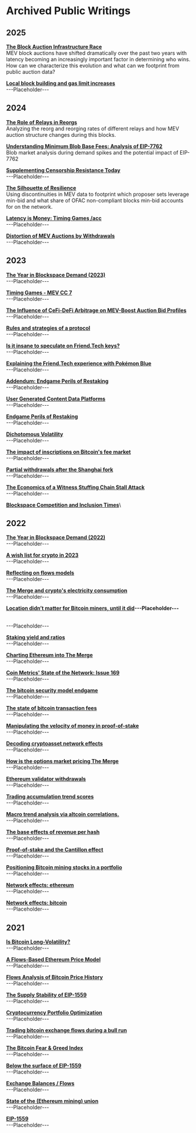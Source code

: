 # Archived Public Writings


## 2025
<b><a href="https://collective.flashbots.net/t/the-block-auction-infrastructure-race/4734">The Block Auction Infrastructure Race</a></b>\
MEV block auctions have shifted dramatically over the past two years with latency becoming an increasingly important factor in determining who wins. How can we characterize this evolution and what can we footprint from public auction data?

<b><a href="https://x.com/Data_Always/status/1887574765038411791">Local block building and gas limit increases</a></b>\
---Placeholder---

## 2024

<b><a href="https://collective.flashbots.net/t/the-role-of-relays-in-reorgs/4247/1">The Role of Relays in Reorgs</a></b>\
Analyzing the reorg and reorging rates of different relays and how MEV auction structure changes during this blocks.

<b><a href="https://ethresear.ch/t/understanding-minimum-blob-base-fees/20489">Understanding Minimum Blob Base Fees: Analysis of EIP-7762</a></b>\
Blob market analysis during demand spikes and the potential impact of EIP-7762

<b><a href="https://hackmd.io/@dataalways/censorship-resistance-today">Supplementing Censorship Resistance Today</a></b>\
---Placeholder---

<b><a href="https://hackmd.io/@dataalways/resilience">The Silhouette of Resilience</a></b>\
Using discontinuities in MEV data to footprint which proposer sets leverage min-bid and what share of OFAC non-compliant blocks min-bid accounts for on the network.

<b><a href="https://hackmd.io/@dataalways/latency-is-money">Latency is Money: Timing Games /acc</a></b>\
---Placeholder---

<b><a href="https://hackmd.io/@dataalways/HkUH7hZ26">Distortion of MEV Auctions by Withdrawals</a></b>\
---Placeholder---


## 2023

<b><a href="https://dataalways.substack.com/p/the-year-in-blockspace-demand-2023">The Year in Blockspace Demand (2023)</a></b>\
---Placeholder---

<b><a href="https://dataalways.mirror.xyz/-m0-bp3aZpcqa15_QbMX3MD1v9xg7VCcfGtZBR7I9Bg">Timing Games - MEV CC 7</a></b>\
---Placeholder---

<b><a href="https://ethresear.ch/t/the-influence-of-cefi-defi-arbitrage-on-mev-boost-auction-bid-profiles/17258">The Influence of CeFi-DeFi Arbitrage on MEV-Boost Auction Bid Profiles</a></b>\
---Placeholder---

<b><a href="https://dataalways.substack.com/p/rules-and-strategies-of-a-protocol">Rules and strategies of a protocol</a></b>\
---Placeholder---

<b><a href="https://dataalways.substack.com/p/friendtech-speculation">Is it insane to speculate on Friend.Tech keys?</a></b>\
---Placeholder---

<b><a href="https://dataalways.mirror.xyz/h0ro-UxIzQpesctpnO4i0TEJQ5nayNdMMUHEAf7to2Y">Explaining the Friend.Tech experience with Pokémon Blue</a></b>\
---Placeholder---

<b><a href="https://dataalways.substack.com/p/addendum-endgame-perils-of-restaking">Addendum: Endgame Perils of Restaking</a></b>\
---Placeholder---

<b><a href="https://dataalways.mirror.xyz/ux4tGG82fgB8hE6SWXGk6nRFdQWa55lsNiK0ayXanik">User Generated Content Data Platforms</a></b>\
---Placeholder---

<b><a href="https://dataalways.substack.com/p/endgame-perils-of-restaking">Endgame Perils of Restaking</a></b>\
---Placeholder---

<b><a href="https://dataalways.mirror.xyz/jrbEtfn76a-s_4LMZwoYWZqQUqp6j1VRRP1U_SKO9rs">Dichotomous Volatility</a></b>\
---Placeholder---

<b><a href="https://dataalways.substack.com/p/the-impact-of-inscriptions-on-bitcoins">The impact of inscriptions on Bitcoin's fee market</a></b>\
---Placeholder---

<b><a href="https://dataalways.substack.com/p/partial-withdrawals-after-the-shanghai">Partial withdrawals after the Shanghai fork</a></b>\
---Placeholder---

<b><a href="https://dataalways.mirror.xyz/ql-UNhjNZ6M70g4KvDDVUvBZJDA6yMwwvYBFR8XN7Es">The Economics of a Witness Stuffing Chain Stall Attack</a></b>\
---Placeholder---

<b><a href="https://dataalways.substack.com/p/blockspace-competition-and-inclusion">Blockspace Competition and Inclusion Times</a></b>\

## 2022

<b><a href="https://dataalways.substack.com/p/the-year-in-blockspace-demand">The Year in Blockspace Demand (2022)</a></b>\
---Placeholder---

<b><a href="https://dataalways.mirror.xyz/Fc6aEzsjfgK-WApedCfBw3eDXlirhlsqQy7nv7LRvM4">A wish list for crypto in 2023</a></b>\
---Placeholder---

<b><a href="https://dataalways.mirror.xyz/ThGtnt7ElO4sUXSmeNwtOVm4nYNtwczPPNXQluuccHs">Reflecting on flows models</a></b>\
---Placeholder---

<b><a href="https://dataalways.substack.com/p/the-merge-and-cryptos-electricity">The Merge and crypto's electricity consumption</a></b>\
---Placeholder---

<b><a href="https://compassmining.io/education/location-didnt-matter-for-bitcoin-miners-until-it-did/">Location didn’t matter for Bitcoin miners, until it did</a>---Placeholder---

</b>\
---Placeholder---

<b><a href="https://dataalways.substack.com/p/staking-yield-and-ratios">Staking yield and ratios</a></b>\
---Placeholder---

<b><a href="https://dataalways.substack.com/p/charting-ethereum-into-the-merge">Charting Ethereum into The Merge</a></b>\
---Placeholder---

<b><a href="https://coinmetrics.substack.com/p/state-of-the-network-issue-169">Coin Metrics' State of the Network: Issue 169</a></b>\
---Placeholder---

<b><a href="https://dataalways.substack.com/p/bitcoin-security-endgame">The bitcoin security model endgame</a></b>\
---Placeholder---

<b><a href="https://dataalways.substack.com/p/bitcoin-transaction-fees">The state of bitcoin transaction fees</a></b>\
---Placeholder---

<b><a href="https://dataalways.substack.com/p/manipulating-the-velocity-of-money">Manipulating the velocity of money in proof-of-stake</a></b>\
---Placeholder---

<b><a href="https://dataalways.substack.com/p/decoding-cryptoasset-network-effects">Decoding cryptoasset network effects</a></b>\
---Placeholder---

<b><a href="https://dataalways.substack.com/p/how-is-the-options-market-pricing">How is the options market pricing The Merge</a></b>\
---Placeholder---

<b><a href="https://dataalways.substack.com/p/ethereum-validator-withdrawals">Ethereum validator withdrawals</a></b>\
---Placeholder---

<b><a href="https://dataalways.substack.com/p/accumulation-trend-scores">Trading accumulation trend scores</a></b>\
---Placeholder---

<b><a href="https://dataalways.substack.com/p/macro-via-altcoins">Macro trend analysis via altcoin correlations.</a></b>\
---Placeholder---

<b><a href="https://compassmining.io/education/effects-of-revenue-per-hash/">The base effects of revenue per hash</a></b>\
---Placeholder---

<b><a href="https://dataalways.substack.com/p/pos-cantillon-effect">Proof-of-stake and the Cantillon effect</a></b>\
---Placeholder---

<b><a href="https://compassmining.io/education/bitcoin-mining-stocks-portfolio/">Positioning Bitcoin mining stocks in a portfolio</a></b>\
---Placeholder---

<b><a href="https://dataalways.substack.com/p/network-effects-ethereum">Network effects: ethereum</a></b>\
---Placeholder---

<b><a href="https://dataalways.substack.com/p/network-effects-bitcoin">Network effects: bitcoin</a></b>\
---Placeholder---


## 2021

<b><a href="https://dataalways.substack.com/p/is-bitcoin-long-volatility">Is Bitcoin Long-Volatility?</a></b>\
---Placeholder---

<b><a href="https://dataalways.substack.com/p/a-flows-based-ethereum-price-model">A Flows-Based Ethereum Price Model</a></b>\
---Placeholder---

<b><a href="https://dataalways.substack.com/p/flows-analysis-of-bitcoin-price-history">Flows Analysis of Bitcoin Price History</a></b>\
---Placeholder---

<b><a href="https://dataalways.substack.com/p/the-supply-stability-of-eip-1559">The Supply Stability of EIP-1559</a></b>\
---Placeholder---

<b><a href="https://dataalways.substack.com/p/cryptocurrency-portfolio-optimization">Cryptocurrency Portfolio Optimization</a></b>\
---Placeholder---

<b><a href="https://dataalways.substack.com/p/trading-bitcoin-exchange-flows-during">Trading bitcoin exchange flows during a bull run</a></b>\
---Placeholder---

<b><a href="https://dataalways.substack.com/p/the-bitcoin-fear-and-greed-index">The Bitcoin Fear & Greed Index</a></b>\
---Placeholder---

<b><a href="https://dataalways.substack.com/p/below-the-surface-of-eip-1559">Below the surface of EIP-1559</a></b>\
---Placeholder---

<b><a href="https://dataalways.substack.com/p/exchange-balances-flows">Exchange Balances / Flows</a></b>\
---Placeholder---

<b><a href="https://dataalways.substack.com/p/ethereum-on-chain-state-of-the-mining">State of the (Ethereum mining) union</a></b>\
---Placeholder---

<b><a href="https://dataalways.substack.com/p/ethereum-on-chain-eip-1559">EIP-1559</a></b>\
---Placeholder---

